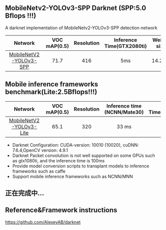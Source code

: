 ## MobileNetv2-YOLOv3-SPP Darknet (SPP:5.0 Bflops !!!)

A darknet implementation of MobileNetv2-YOLOv3-SPP detection network

Network|VOC mAP(0.5)|Resolution|Inference Time(GTX2080ti)|Weight size
:---:|:---:|:---:|:---:|:---:
[MobileNetV2-YOLOv3-SPP](https://github.com/dog-qiuqiu/MobileNetv2-YOLOV3/tree/master/yolov3-spp-mobilenetv2_voc)|71.7|416|5ms|14.2MB
## Mobile inference frameworks benchmark(Lite:2.5Bflops!!!)
Network|VOC mAP(0.5)|Resolution|Inference time (NCNN/Mate30)|Inference Time(MNN/Mate30)|Weight size
:---:|:---:|:---:|:---:|:---:|:---:
[MobileNetV2-YOLOv3-Lite](https://github.com/dog-qiuqiu/MobileNetv2-YOLOV3/tree/master/yolov3-mobilenetv2-lite_voc)|65.1|320|33 ms|&ms|9.8MB

* Darknet Configuration: CUDA-version: 10010 (10020), cuDNN: 7.6.4,OpenCV version: 4.9.1
* Darknet Packet convolution is not well supported on some GPUs such as gtx1080ti, and the inference time is 100ms
* Provide model conversion scripts to transplant models to inference frameworks such as caffe
* Support mobile inference frameworks such as NCNN/MNN 
## 正在完成中...
## Reference&Framework instructions
https://github.com/AlexeyAB/darknet
